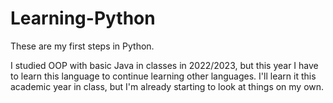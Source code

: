 # Learning-Python
These are my first steps in Python.

I studied OOP with basic Java in classes in 2022/2023, but this year I have to learn this language to continue learning other languages. I'll learn it this academic year in class, but I'm already starting to look at things on my own.
